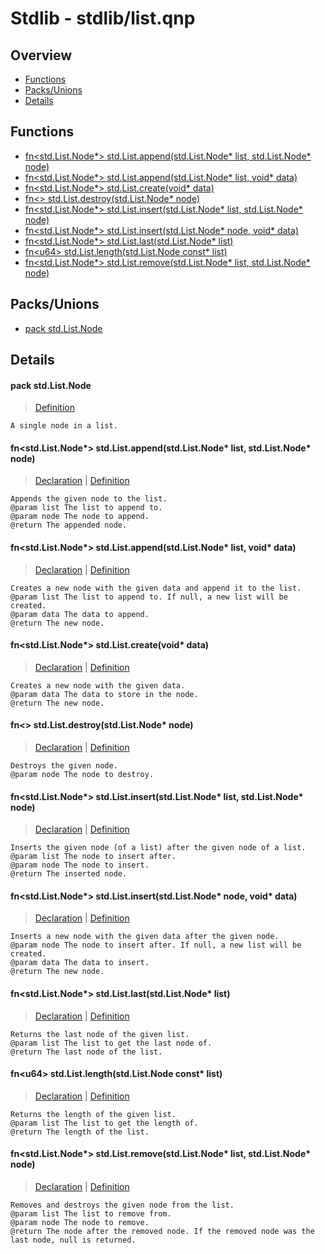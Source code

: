 
# Stdlib - stdlib/list.qnp

## Overview
 - [Functions](#functions)
 - [Packs/Unions](#packs-unions)
 - [Details](#details)


## Functions
 - [fn\<std.List.Node*\> std.List.append(std.List.Node* list, std.List.Node* node)](#ref_3a6d9635c886314aad8acd25e2874d6a)
 - [fn\<std.List.Node*\> std.List.append(std.List.Node* list, void* data)](#ref_299bb8a31e3b98396305c7457917e10e)
 - [fn\<std.List.Node*\> std.List.create(void* data)](#ref_942c9fa3b801ad8f890782a69d488b61)
 - [fn\<\> std.List.destroy(std.List.Node* node)](#ref_af92380675a05cfc3800d8e0442612d2)
 - [fn\<std.List.Node*\> std.List.insert(std.List.Node* list, std.List.Node* node)](#ref_23ef3ffd16b491ac646fbf08c2149124)
 - [fn\<std.List.Node*\> std.List.insert(std.List.Node* node, void* data)](#ref_5835636c0b27f240fc20fbcb7f5d540d)
 - [fn\<std.List.Node*\> std.List.last(std.List.Node* list)](#ref_e542970037094ea68cd3073bcd70a8e1)
 - [fn\<u64\> std.List.length(std.List.Node const* list)](#ref_471f5bf22d9fa6bf2b71b1f4c3c03a3f)
 - [fn\<std.List.Node*\> std.List.remove(std.List.Node* list, std.List.Node* node)](#ref_319f469b689e913cd3fd5191616b5665)

## Packs/Unions
 - [pack std.List.Node](#ref_a29906608954c2e8c41ec76c00e691cf)

## Details
#### <a id="ref_a29906608954c2e8c41ec76c00e691cf"/>pack std.List.Node
> [Definition](/stdlib/list.qnp?plain=1#L10)
```qinp
A single node in a list.
```
#### <a id="ref_3a6d9635c886314aad8acd25e2874d6a"/>fn\<std.List.Node*\> std.List.append(std.List.Node* list, std.List.Node* node)
> [Declaration](/stdlib/list.qnp?plain=1#L33) | [Definition](/stdlib/list.qnp?plain=1#L84)
```qinp
Appends the given node to the list.
@param list The list to append to.
@param node The node to append.
@return The appended node.
```
#### <a id="ref_299bb8a31e3b98396305c7457917e10e"/>fn\<std.List.Node*\> std.List.append(std.List.Node* list, void* data)
> [Declaration](/stdlib/list.qnp?plain=1#L27) | [Definition](/stdlib/list.qnp?plain=1#L81)
```qinp
Creates a new node with the given data and append it to the list.
@param list The list to append to. If null, a new list will be created.
@param data The data to append.
@return The new node.
```
#### <a id="ref_942c9fa3b801ad8f890782a69d488b61"/>fn\<std.List.Node*\> std.List.create(void* data)
> [Declaration](/stdlib/list.qnp?plain=1#L17) | [Definition](/stdlib/list.qnp?plain=1#L68)
```qinp
Creates a new node with the given data.
@param data The data to store in the node.
@return The new node.
```
#### <a id="ref_af92380675a05cfc3800d8e0442612d2"/>fn\<\> std.List.destroy(std.List.Node* node)
> [Declaration](/stdlib/list.qnp?plain=1#L21) | [Definition](/stdlib/list.qnp?plain=1#L74)
```qinp
Destroys the given node.
@param node The node to destroy.
```
#### <a id="ref_23ef3ffd16b491ac646fbf08c2149124"/>fn\<std.List.Node*\> std.List.insert(std.List.Node* list, std.List.Node* node)
> [Declaration](/stdlib/list.qnp?plain=1#L45) | [Definition](/stdlib/list.qnp?plain=1#L94)
```qinp
Inserts the given node (of a list) after the given node of a list.
@param list The node to insert after.
@param node The node to insert.
@return The inserted node.
```
#### <a id="ref_5835636c0b27f240fc20fbcb7f5d540d"/>fn\<std.List.Node*\> std.List.insert(std.List.Node* node, void* data)
> [Declaration](/stdlib/list.qnp?plain=1#L39) | [Definition](/stdlib/list.qnp?plain=1#L91)
```qinp
Inserts a new node with the given data after the given node.
@param node The node to insert after. If null, a new list will be created.
@param data The data to insert.
@return The new node.
```
#### <a id="ref_e542970037094ea68cd3073bcd70a8e1"/>fn\<std.List.Node*\> std.List.last(std.List.Node* list)
> [Declaration](/stdlib/list.qnp?plain=1#L61) | [Definition](/stdlib/list.qnp?plain=1#L129)
```qinp
Returns the last node of the given list.
@param list The list to get the last node of.
@return The last node of the list.
```
#### <a id="ref_471f5bf22d9fa6bf2b71b1f4c3c03a3f"/>fn\<u64\> std.List.length(std.List.Node const* list)
> [Declaration](/stdlib/list.qnp?plain=1#L56) | [Definition](/stdlib/list.qnp?plain=1#L122)
```qinp
Returns the length of the given list.
@param list The list to get the length of.
@return The length of the list.
```
#### <a id="ref_319f469b689e913cd3fd5191616b5665"/>fn\<std.List.Node*\> std.List.remove(std.List.Node* list, std.List.Node* node)
> [Declaration](/stdlib/list.qnp?plain=1#L51) | [Definition](/stdlib/list.qnp?plain=1#L102)
```qinp
Removes and destroys the given node from the list.
@param list The list to remove from.
@param node The node to remove.
@return The node after the removed node. If the removed node was the last node, null is returned.
```

